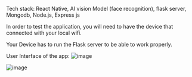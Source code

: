 Tech stack: React Native, AI vision Model (face recognition), flask server, Mongodb, Node.js, Express js

In order to test the application, you will need to have the device that connected with your local wifi.

Your Device has to run the Flask server to be able to work properly. 

User Interface of the app: 
![image](https://github.com/user-attachments/assets/0c2aed5b-9a1a-4e7e-9097-d04dc66fc328)

![image](https://github.com/user-attachments/assets/507f9210-f6e5-46a1-8852-5d0ed54f8e74)


